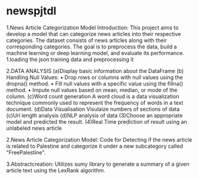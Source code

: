 # newspjtdl
1.News Article Categorization Model
Introduction:
This project aims to develop a model that can categorize news articles into their respective categories. 
The dataset consists of news articles along with their corresponding categories. 
The goal is to preprocess the data, build a machine learning or deep learning model, and evaluate its performance.
1.loading the json training data and preprocessing it


2.DATA ANALYSIS
(a)Display basic information about the DataFrame
(b)	Handling Null Values:
•	Drop rows or columns with null values using the dropna() method.
•	Fill null values with a specific value using the fillna() method.
•	Impute null values based on mean, median, or mode of the column.
(c)Word count generation
A word cloud is a data visualization technique commonly used to represent the frequency of words in a text document. 
(d)Data Visualisation
Visulaize numbers of sections of data
(c)Url length analysis
(d)NLP analysis of data
(3)Choose an appropriate model and predicted the result.
(4)Real Time prediction of result using an unlabeled news article


2.News Article Categorization Model:
Code for Detecting if the news article is related to Palestine and categorize it under a new subcategory called "FreePalestine".


3.Abstractcreation:
Utilizes sumy library to generate a summary of a given article text using the LexRank algorithm.
